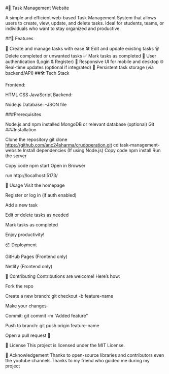 #📝 Task Management Website

A simple and efficient web-based Task Management System that allows users to create, view, update, and delete tasks. Ideal for students, teams, or individuals who want to stay organized and productive.

##🚀 Features

🧾 Create and manage tasks with ease
🛠 Edit and update existing tasks
🗑 Delete completed or unwanted tasks
✅ Mark tasks as completed
🔐 User authentication (Login & Register)
📱 Responsive UI for mobile and desktop
🌐 Real-time updates (optional if integrated)
💾 Persistent task storage (via backend/API)
##🛠 Tech Stack

Frontend:

HTML
CSS
JavaScript
Backend:

Node.js
Database:
-JSON file

###Prerequisites

Node.js and npm installed
MongoDB or relevant database (optional)
Git
###Installation

Clone the repository
git clone https://github.com/anc24sharma/crudoperation.git
cd task-management-website
Install dependencies (If using Node.js)
Copy code
npm install
Run the server

Copy code
npm start
Open in Browser

run
http://localhost:5173/


🧪 Usage
Visit the homepage

Register or log in (if auth enabled)

Add a new task

Edit or delete tasks as needed

Mark tasks as completed

Enjoy productivity!

📦 Deployment

GitHub Pages (Frontend only)

Netlify (Frontend only)

👥 Contributing
Contributions are welcome! Here’s how:

Fork the repo

Create a new branch: git checkout -b feature-name

Make your changes

Commit: git commit -m “Added feature”

Push to branch: git push origin feature-name

Open a pull request 🚀

🪪 License
This project is licensed under the MIT License.

🙌 Acknowledgement
Thanks to open-source libraries and contributors
even the youtube channels
Thanks to my friend who guided me during my project
